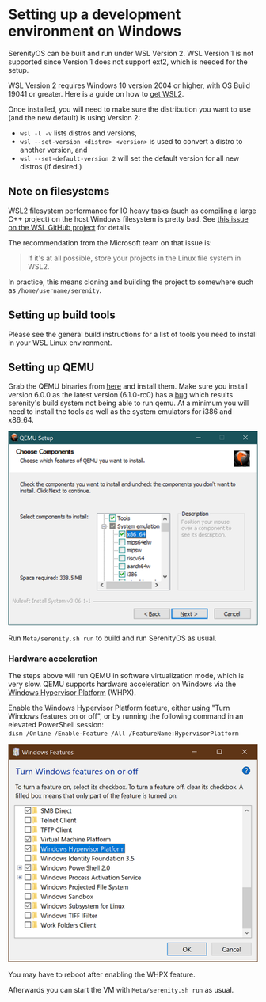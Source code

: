 # Setting up a development environment on Windows

SerenityOS can be built and run under WSL Version 2.
WSL Version 1 is not supported since Version 1 does not support ext2, which is needed for the setup.

WSL Version 2 requires Windows 10 version 2004 or higher, with OS Build 19041 or greater. Here is a guide on how to
[get WSL2](https://docs.microsoft.com/en-us/windows/wsl/install-win10).

Once installed, you will need to make sure the distribution you want to use (and the new default) is using Version 2:
- `wsl -l -v` lists distros and versions,<br/>
- `wsl --set-version <distro> <version>` is used to convert a distro to another version, and<br/>
- `wsl --set-default-version 2` will set the default version for all new distros (if desired.)<br/>

## Note on filesystems

WSL2 filesystem performance for IO heavy tasks (such as compiling a large C++ project) on the host Windows filesystem is
pretty bad. See [this issue on the WSL GitHub project](https://github.com/microsoft/WSL/issues/4197#issuecomment-604592340)
for details.

The recommendation from the Microsoft team on that issue is:

> If it's at all possible, store your projects in the Linux file system in WSL2.

In practice, this means cloning and building the project to somewhere such as `/home/username/serenity`.

## Setting up build tools

Please see the general build instructions for a list of tools you need to install in your WSL Linux environment.

## Setting up QEMU

Grab the QEMU binaries from [here](https://www.qemu.org/download/#windows) and install them.
Make sure you install version 6.0.0 as the latest version (6.1.0-rc0) has a [bug](https://gitlab.com/qemu-project/qemu/-/issues/500) which results serenity's build system not being able to run qemu.
At a minimum you will need to install the tools as well as the system emulators for i386 and x86_64.

![QEMU Components](QEMU_Components.png)

Run `Meta/serenity.sh run` to build and run SerenityOS as usual.

### Hardware acceleration

The steps above will run QEMU in software virtualization mode, which is very slow.
QEMU supports hardware acceleration on Windows via the [Windows Hypervisor Platform](https://docs.microsoft.com/en-us/virtualization/api/)
(WHPX).

Enable the Windows Hypervisor Platform feature, either using "Turn Windows features on or off", or by running the
following command in an elevated PowerShell session: \
`dism /Online /Enable-Feature /All /FeatureName:HypervisorPlatform`

![WHPX Windows Feature](WHPX_Feature.png)

You may have to reboot after enabling the WHPX feature.

Afterwards you can start the VM with `Meta/serenity.sh run` as usual.
